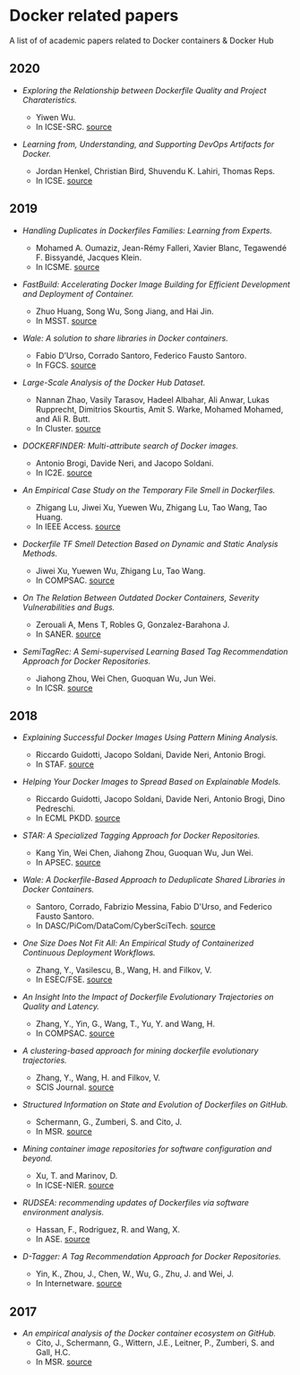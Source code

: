 # Docker related papers
A list of of academic papers related to Docker containers & Docker Hub

## 2020
* *Exploring the Relationship between Dockerfile Quality and Project Charateristics.*
  * Yiwen Wu.
  * In ICSE-SRC. [source](https://conf.researchr.org/track/icse-2020/icse-2020-ACM-Student-Research-Competition#About)

* *Learning from, Understanding, and Supporting DevOps Artifacts for Docker.*
  * Jordan Henkel, Christian Bird, Shuvendu K. Lahiri, Thomas Reps.
  * In ICSE. [source](https://conf.researchr.org/track/icse-2020/icse-2020-papers#event-overview) 


## 2019
* *Handling Duplicates in Dockerfiles Families: Learning from Experts.*
  * Mohamed A. Oumaziz, Jean-Rémy Falleri, Xavier Blanc, Tegawendé F. Bissyandé, Jacques Klein.
  * In ICSME. [source](https://ieeexplore.ieee.org/abstract/document/8919205/authors#authors)

* *FastBuild: Accelerating Docker Image Building for Efficient Development and Deployment of Container.*
  * Zhuo Huang, Song Wu, Song Jiang, and Hai Jin.
  * In MSST. [source](https://storageconference.us/2019/Research/FastBuild.pdf)
  
* *Wale: A solution to share libraries in Docker containers.*
  * Fabio D’Urso, Corrado Santoro, Federico Fausto Santoro.
  * In FGCS. [source](https://www.sciencedirect.com/science/article/pii/S0167739X18327511)
  
* *Large-Scale Analysis of the Docker Hub Dataset.*
  * Nannan Zhao, Vasily Tarasov, Hadeel Albahar, Ali Anwar, Lukas Rupprecht, Dimitrios Skourtis, Amit S. Warke, Mohamed Mohamed, and Ali R. Butt.
  * In Cluster. [source](http://people.cs.vt.edu/~butta/docs/cluster2019-dockerhub.pdf) 
  
* *DOCKERFINDER: Multi-attribute search of Docker images.*
  * Antonio Brogi, Davide Neri, and Jacopo Soldani.
  * In IC2E. [source](https://www.researchgate.net/profile/Davide_Neri3/publication/316903254_DockerFinder_Multi-attribute_Search_of_Docker_Images/links/59ce0a5faca272b0ec1a353f/DockerFinder-Multi-attribute-Search-of-Docker-Images.pdf)

* *An Empirical Case Study on the Temporary File Smell in Dockerfiles.* 
  * Zhigang Lu, Jiwei Xu, Yuewen Wu, Zhigang Lu, Tao Wang, Tao Huang.
  * In IEEE Access. [source](https://ieeexplore.ieee.org/stamp/stamp.jsp?arnumber=8667832)
 
* *Dockerfile TF Smell Detection Based on Dynamic and Static Analysis Methods.* 
  * Jiwei Xu, Yuewen Wu, Zhigang Lu, Tao Wang.
  * In COMPSAC. [source](https://ieeexplore.ieee.org/abstract/document/8753910)

* *On The Relation Between Outdated Docker Containers, Severity Vulnerabilities and Bugs.* 
  * Zerouali A, Mens T, Robles G, Gonzalez-Barahona J.
  * In SANER. [source](https://arxiv.org/pdf/1811.12874.pdf)

* *SemiTagRec: A Semi-supervised Learning Based Tag Recommendation Approach for Docker Repositories.* 
  * Jiahong Zhou, Wei Chen, Guoquan Wu, Jun Wei.
  * In ICSR. [source](https://link.springer.com/chapter/10.1007/978-3-030-22888-0_10)

## 2018
* *Explaining Successful Docker Images Using Pattern Mining Analysis.*
  * Riccardo Guidotti, Jacopo Soldani, Davide Neri, Antonio Brogi.
  * In STAF. [source](https://link.springer.com/chapter/10.1007/978-3-030-04771-9_9)
  
* *Helping Your Docker Images to Spread Based on Explainable Models.*
  * Riccardo Guidotti, Jacopo Soldani, Davide Neri, Antonio Brogi, Dino Pedreschi.
  * In ECML PKDD. [source](https://link.springer.com/chapter/10.1007/978-3-030-10997-4_13)
 
* *STAR: A Specialized Tagging Approach for Docker Repositories.* 
  * Kang Yin, Wei Chen, Jiahong Zhou, Guoquan Wu, Jun Wei.
  * In APSEC. [source](https://ieeexplore.ieee.org/abstract/document/8719464)

* *Wale: A Dockerfile-Based Approach to Deduplicate Shared Libraries in Docker Containers.* 
  * Santoro, Corrado, Fabrizio Messina, Fabio D'Urso, and Federico Fausto Santoro.
  * In DASC/PiCom/DataCom/CyberSciTech. [source](https://ieeexplore.ieee.org/abstract/document/8511978)

* *One Size Does Not Fit All: An Empirical Study of Containerized Continuous Deployment Workflows.* 
  * Zhang, Y., Vasilescu, B., Wang, H. and Filkov, V.
  * In ESEC/FSE. [source](https://www.researchgate.net/publication/326696302_One_Size_Does_Not_Fit_All_An_Empirical_Study_of_Containerized_Continuous_Deployment_Workflows)

* *An Insight Into the Impact of Dockerfile Evolutionary Trajectories on Quality and Latency.* 
  * Zhang, Y., Yin, G., Wang, T., Yu, Y. and Wang, H.
  * In COMPSAC. [source](https://www.researchgate.net/profile/Yang_Zhang178/publication/326103912_An_Insight_Into_the_Impact_of_Dockerfile_Evolutionary_Trajectories_on_Quality_and_Latency)

* *A clustering-based approach for mining dockerfile evolutionary trajectories.* 
  * Zhang, Y., Wang, H. and Filkov, V.
  * SCIS Journal. [source](https://www.researchgate.net/publication/328729596_A_clustering-based_approach_for_mining_dockerfile_evolutionary_trajectories) 

* *Structured Information on State and Evolution of Dockerfiles on GitHub.*
  * Schermann, G., Zumberi, S. and Cito, J.
  * In MSR. [source](https://www.ifi.uzh.ch/dam/jcr:fa0e4bab-cc15-4a27-b403-ef4f550daba1/msr18-docker-data.pdf)

* *Mining container image repositories for software configuration and beyond.* 
  * Xu, T. and Marinov, D.
  * In ICSE-NIER. [source](https://arxiv.org/pdf/1802.03558.pdf)

* *RUDSEA: recommending updates of Dockerfiles via software environment analysis.* 
  * Hassan, F., Rodriguez, R. and Wang, X.
  * In ASE. [source](https://dl.acm.org/citation.cfm?id=3240470)

* *D-Tagger: A Tag Recommendation Approach for Docker Repositories.* 
  * Yin, K., Zhou, J., Chen, W., Wu, G., Zhu, J. and Wei, J.
  * In Internetware. [source](https://dl.acm.org/citation.cfm?id=3275220)

## 2017
* *An empirical analysis of the Docker container ecosystem on GitHub.* 
  * Cito, J., Schermann, G., Wittern, J.E., Leitner, P., Zumberi, S. and Gall, H.C.
  * In MSR. [source](https://www.computer.org/csdl/proceedings/msr/2017/1544/00/07962382.pdf)


